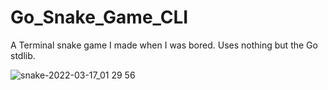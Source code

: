 # Go_Snake_Game_CLI
A Terminal snake game I made when I was bored. Uses nothing but the Go stdlib.


![snake-2022-03-17_01 29 56](https://user-images.githubusercontent.com/63702385/158713691-d2377f69-1643-46cb-a60d-c8ffea5c7a92.gif)
